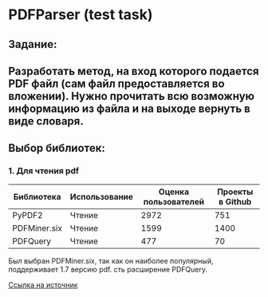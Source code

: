 # PDFParser (test task)

## Задание:
Разработать метод, на вход которого подается PDF файл
(сам файл предоставляется во вложении). Нужно прочитать всю возможную
информацию из файла и на выходе вернуть в виде словаря.
---

## Выбор библиотек:
### 1. Для чтения pdf

| Библиотека   | Использование | Оценка пользователей | Проекты в Github | 
|--------------|---------------|----------------------|------------------|
| PyPDF2       | Чтение        | 2972                 | 751              |
| PDFMiner.six | Чтение        | 1599                 | 1400             |
| PDFQuery     | Чтение        | 477                  | 70               |

Был выбран PDFMiner.six, так как он наиболее популярный, поддерживает 1.7 версию pdf. сть расширение PDFQuery.

[Ссылка на источник](https://waksoft.susu.ru/2020/02/17/rabota-s-pdf-fajlami-v-python-chast-i-chtenie-i-razbor/)